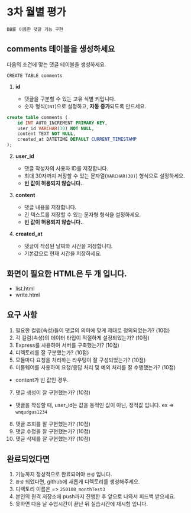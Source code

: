 # 3차 월별 평가

`DB를 이용한 댓글 기능 구현`

## comments 테이블을 생성하세요

다음의 조건에 맞는 댓글 테이블을 생성하세요.

`CREATE TABLE comments`

1. **id**  

   - 댓글을 구분할 수 있는 고유 식별 키입니다.  
   - 숫자 형식(`INT`)으로 설정하고, **자동 증가**되도록 만드세요.  

```sql
create table comments (
    id INT AUTO_INCREMENT PRIMARY KEY,
    user_id VARCHAR(30) NOT NULL,
    content TEXT NOT NULL,
    created_at DATETIME DEFAULT CURRENT_TIMESTAMP
);
```


2. **user_id**  

   - 댓글 작성자의 사용자 ID를 저장합니다.  
   - 최대 30자까지 저장할 수 있는 문자열(`VARCHAR(30)`) 형식으로 설정하세요.  
   - **빈 값이 허용되지 않습니다.**.

3. **content**  

   - 댓글 내용을 저장합니다.  
   - 긴 텍스트를 저장할 수 있는 문자형 형식을 설정하세요.  
   - **빈 값이 허용되지 않습니다.**.

4. **created_at**  

   - 댓글이 작성된 날짜와 시간을 저장합니다.  
   - 기본값으로 현재 시간을 저장하세요.

## 화면이 필요한 HTML은 두 개 입니다.

- list.html
- write.html

## 요구 사항

1. 필요한 컬럼(속성)들이 댓글의 의미에 맞게 제대로 정의되었는가? (10점)
2. 각 컬럼(속성)의 데이터 타입이 적절하게 설정되었는가? (10점)
3. Express를 사용하여 서버를 구축했는가? (10점)
4. 디렉토리를 잘 구분했는가? (10점)
5. 모듈마다 요청을 처리하는 라우팅이 잘 구성되었는가? (10점)
6. 미들웨어를 사용하여 요청/응답 처리 및 예외 처리를 잘 수행했는가? (10점)

- content가 빈 값인 경우.
   
7. 댓글 생성이 잘 구현했는가? (10점)

- 댓글을 작성할 때, user_id는 값을 동적인 값이 아닌, 정적값 입니다. ex => `wnqudgus1234`

8. 댓글 조회를 잘 구현했는가? (10점)
9. 댓글 수정을 잘 구현했는가? (10점)
10. 댓글 삭제를 잘 구현했는가? (10점)

## 완료되었다면

1. 기능까지 정상적으로 완료되어야 `완성` 입니다.
2. `완성` 되었다면, github에 새롭게 디렉토리를 생성해주세요.
3. 디렉토리 이름은 => `250108_monthTest3`
4. 본인의 원격 저장소에 push까지 진행한 후 앞으로 나와서 피드백 받으세요.
5. 못하면 다음 날 수업시간이 끝난 뒤 실습시간에 재시험 입니다.
